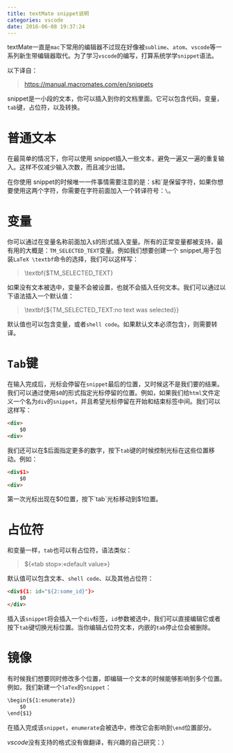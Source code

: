 ```yaml
---
title: textMate snippet说明
categories: vscode
date: 2016-06-08 19:37:24
---
```


textMate一直是`mac`下常用的编辑器不过现在好像被`sublime`、`atom`、`vscode`等一系列新生带编辑器取代。为了学习`vscode`的编写，打算系统学学`snippet`语法。

以下译自：
> https://manual.macromates.com/en/snippets

snippet是一小段的文本，你可以插入到你的文档里面。它可以包含代码，变量，`tab`键，占位符，以及转换。

# 普通文本

在最简单的情况下，你可以使用 snippet插入一些文本，避免一遍又一遍的重复输入。这样不仅减少输入次数，而且减少出错。  

在你使用 snippet的时候唯一一件事情需要注意的是：`$`和\`是保留字符，如果你想要使用这两个字符，你需要在字符前面加入一个转译符号：`\`。

# 变量

你可以通过在变量名称前面加入`$`的形式插入变量。所有的正常变量都被支持，最有用的大概是：`TM_SELECTED_TEXT`变量。例如我们想要创建一个 snippet,用于包装`LaTeX \textbf`命令的选择，我们可以这样写：

> \textbf{$TM_SELECTED_TEXT}

如果没有文本被选中，变量不会被设置，也就不会插入任何文本。我们可以通过以下语法插入一个默认值： 

>\textbf{${TM_SELECTED_TEXT:no text was selected}}

默认值也可以包含变量，或者`shell code`。如果默认文本必须包含`}`，则需要转译。

# `Tab`键

在输入完成后，光标会停留在`snippet`最后的位置，又时候这不是我们要的结果。我们可以通过使用`$0`的形式指定光标停留的位置。例如，如果我们给`html`文件定义一个名为`div`的`snippet`，并且希望光标停留在开始和结束标签中间。我们可以这样写：

``` html
<div>
    $0
<div>
```

我们还可以在$后面指定更多的数字，按下`tab`键的时候控制光标在这些位置移动。例如：

``` html
<div$1>
    $0
<div>
```

第一次光标出现在$0位置，按下`tab`光标移动到$1位置。

# 占位符

和变量一样，`tab`也可以有占位符，语法类似：
>${«tab stop»:«default value»}

默认值可以包含文本、`shell code`、以及其他占位符：

``` html
<div${1: id="${2:some_id}"}>
    $0
</div>
```

插入该`snippet`将会插入一个`div`标签，`id`参数被选中，我们可以直接编辑它或者按下`tab`键切换光标位置。当你编辑占位符文本，内嵌的`tab`停止位会被删除。

# 镜像

有时候我们想要同时修改多个位置，即编辑一个文本的时候能够影响到多个位置。例如，我们新建一个`laTex`的`snippet`：

``` html
\begin{${1:enumerate}}
    $0
\end{$1}
```

在插入完成该`snippet`，`enumerate`会被选中，修改它会影响到`\end`位置部分。

*vscode*没有支持的格式没有做翻译，有兴趣的自己研究：）
